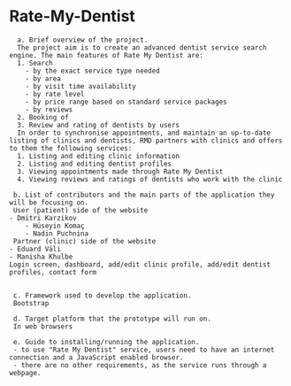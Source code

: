 ﻿ # Rate-My-Dentist
 
      a. Brief overview of the project. 
      The project aim is to create an advanced dentist service search engine. The main features of Rate My Dentist are:
      1. Search
     	- by the exact service type needed
     	- by area
     	- by visit time availability
     	- by rate level
     	- by price range based on standard service packages
     	- by reviews
      2. Booking of
      3. Review and rating of dentists by users
      In order to synchronise appointments, and maintain an up-to-date listing of clinics and dentists, RMD partners with clinics and offers to them the following services:
      1. Listing and editing clinic information
      2. Listing and editing dentist profiles
      3. Viewing appointments made through Rate My Dentist
      4. Viewing reviews and ratings of dentists who work with the clinic
    
     b. List of contributors and the main parts of the application they will be focusing on.
     User (patient) side of the website
	- Dmitri Karzikov
     	- Hüseyin Komaç
     	- Nadin Puchnina
     Partner (clinic) side of the website
	- Eduard Väli
	- Manisha Khulbe 
	Login screen, dashboard, add/edit clinic profile, add/edit dentist profiles, contact form

 
     c. Framework used to develop the application.
     Bootstrap
     
     d. Target platform that the prototype will run on.
     In web browsers
     
     e. Guide to installing/running the application.
     - to use "Rate My Dentist" service, users need to have an internet connection and a JavaScript enabled browser.
     - there are no other requirements, as the service runs through a webpage.
     
     
     
      
